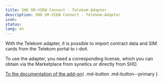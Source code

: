 ```yaml
---
title: SHD SM-VIEW Connect - Telekom-Adapter
description: SHD SM-VIEW Connect - Telekom-Adapter
icon:
status:
lang: en
---
```


With the Telekom adapter, it is possible to import contract data and SIM cards from the Telekom portal to i-doit.

To use the adapter, you need a corresponding license, which you can obtain via the Marketplace from synetics or directly from SHD.

[To the documentation of the add-on](https://smdocu.atlassian.net/wiki/spaces/SKB/pages/2296709154/SM-VIEW+Connect+-+Telekom-Adapter){ .md-button .md-button--primary }

<!---
## Installation

Zur Nutzung des Telekom-Adapters ist ein Internetzugriff vom i-doit Host auf das Portal der Telekom nötig.

Die Nutzung des Telekom-Portals muss beim Anbieter mit Hilfe der B2B-Abteilung beantragt werden. Im nächsten Schritt ist es nötig ein TLS-Zertifikat zu erstellen und der Telekom mitzuteilen. Dieses wird dann für den vereinbarten Rahmenvertrag freigeschaltet. Nach erfolgreicher Beantragung muss das Zertifikat dann nach i-doit importiert werden.

Sie können das Zertifikat und den privaten Schlüssel unter dem Menüpunkt “Client Zertifikat Upload” hochladen.

[![Zertifikate hochladen](../../assets/images/de/i-doit-add-ons/sm-view-connect/telekom-adapter/grafik-20240327-100916.png)](../../assets/images/de/i-doit-add-ons/sm-view-connect/telekom-adapter/grafik-20240327-100916.png)

Im unteren Bereich der Seite befindet sich die Zertifikatsübersicht:

[![Übersicht über die verwendeten Zertifikate](../../assets/images/de/i-doit-add-ons/sm-view-connect/telekom-adapter/grafik-20240327-101046.png)](../../assets/images/de/i-doit-add-ons/sm-view-connect/telekom-adapter/grafik-20240327-101046.png)

Hier besteht auch die Möglichkeit, hochgeladene Zertifikate zu löschen.

## Basiseinstellungen

Neben den allgemeinen Basiseinstellungen können Sie für den Telekom-Adapter folgende Einstellungen vornehmen:

[![Basiseinstellungen des Telekom-Adapters](../../assets/images/de/i-doit-add-ons/sm-view-connect/telekom-adapter/grafik-20240327-101326.png)](../../assets/images/de/i-doit-add-ons/sm-view-connect/telekom-adapter/grafik-20240327-101326.png)

    - Api Basis URL: Die Basis-URL zum Telekom-Portal, ohne abschließenden “/”.
    - API Benutzername: Ein gültiger Nutzername mit Zugriff auf das Telekom-Portal.
    - Api Passwort: Das entsprechende Passwort des Nutzers.
    - Zertifikat Passphrase: Die von der Telekom übermittelte Passphrase zum Zertifikat.
    - Telekom Kundennummer: Ihre Telekom Kundennummer.
    - Telekom Vertrags ID: Ihre Telekom Vertrags-ID.
    - Standard Ziel-Kategorien nicht befüllen: Wenn aktiviert, wird das hinterlegte Standard-Mapping ignoriert und nur die im folgenden Abschnitt zugewiesenen Werte befüllt.
    - Import Limit: Maximale Anzahl der Objekte, welche importiert werden.

## Konfiguration des Mappings

Zum Bearbeiten der Konfiguration wechseln Sie bitte mit einem Klick auf den Knopf “Editieren” in den Bearbeitungsmodus.

Die Konfiguration des Objekttyp-Mappers und des Objekt-Matchings sind unter folgendem Link beschrieben: [SM-VIEW Connect - Grundlagen](https://smdocu.atlassian.net/wiki/x/AQDli).

## Wert Mapping

Für den Telekom-Adapter ist es möglich, verfügbare Einträge für Telefontarif und Provider auf bereits bestehende Einträge in i-doit abzubilden. Dies hat den Vorteil, dass beispielsweise mehrere Einträge zu einem Provider - “D1” oder “Telekom” auf einen einzigen Provider-Namen in i-doit gemappt werden können.

[![Mapping von Werten der externen Datenquelle auf Werte in i-doit](../../assets/images/de/i-doit-add-ons/sm-view-connect/telekom-adapter/grafik-20240327-101805.png)](../../assets/images/de/i-doit-add-ons/sm-view-connect/telekom-adapter/grafik-20240327-101805.png)

## Import

Neben dem automatischen, zeitgesteuerten Import haben Sie zusätzlich die Möglichkeit, einen Import manuell zu starten.

[![Start eines manuellen Imports](../../assets/images/de/i-doit-add-ons/sm-view-connect/telekom-adapter/grafik-20240410-053234.png)](../../assets/images/de/i-doit-add-ons/sm-view-connect/telekom-adapter/grafik-20240410-053234.png)

Mit einem Klick auf den Knopf “Import starten” werden die jeweiligen Daten nach i-doit importiert.

## Welche Daten werden importiert?

Folgende Daten können grundsätzlich importiert werden:

-   Verträge
    *   mit Laufzeiten
    *   mit Tarifoptionen
    *   mit Rufnummern
    *   deren SIM-Karten
    *   mit PIN / PUK
    *   mit eSIM / klassische SIM / Multi-SIM

## Standardzuweisung

Ohne dass ein Mapping vorgenommen wird werden bereits Standardwerte befüllt. Dieses Verhalten lässt sich durch den Schalter “Standard Ziel-Kategorien nicht befüllen” in den Einstellungen ausschalten.

Der Ziel-Objekttyp entspricht dem oben ausgewählten Wert.

| Quell-Wert                     | Ziel-Kategorie | Ziel-Wert     |
| ------------------------------ | -------------- | ------------- |
| import.contract_tariff_name    | SIM            | Tarif         |
| import.contract_start_date     | SIM            | Anfangsdatum  |
| import.contract_end_date       | SIM            | Enddatum      |
| import.sim_meta_field_iccid_id | Karten         | Kartennummer  |
| import.sim_field_phone_number  | SIM            | Telefonnummer |
| import.sim_field_pin1          | Karten         | Pin           |
| import.sim_field_pin2          | Karten         | Pin2          |
| import.sim_field_puk1          | Karten         | PUK           |
| import.sim_field_puk2          | Karten         | PUK2          |
| import.sim.network_provider    | SIM            | Netzanbieter  |
| import.sim.customer_number     | SIM            | Kundennummer  |

[![Standardzuweisung](../../assets/images/de/i-doit-add-ons/sm-view-connect/telekom-adapter/image-20240424-142506.png)](../../assets/images/de/i-doit-add-ons/sm-view-connect/telekom-adapter/image-20240424-142506.png)

## Verwendung von SIM-Karten/Vertragsdaten Daten

Im Standard wird der Objekttyp “SIM-Karte” verwendet um die Vertragsdaten zu halten, der Objekttyp kann im Konfigurator verändert werden. Da der Name “SIM-Karte” etwas Irreführend ist hat es sich in den meisten Installationen angeboten den Namen des Objekttyps auf etwa “Mobilfunkvertrag” oder ähnliches zu ändern.

Zu den Kopfdaten des Vertrags werden dann die SIM-Karten in der Kategorie “Karten” importiert.

Diese können dann einem Mobiltelefon zugewiesen werden.

[![Zugewiesene Karten zu einem Vertrag](../../assets/images/de/i-doit-add-ons/sm-view-connect/telekom-adapter/grafik-20240410-052338.png)](../../assets/images/de/i-doit-add-ons/sm-view-connect/telekom-adapter/grafik-20240410-052338.png)

In der Kategorie “SIM” finden Sie nach dem Import alle relevanten Laufzeitdaten des Vertrages.

[![Laufzeitdaten des Vertrages](../../assets/images/de/i-doit-add-ons/sm-view-connect/telekom-adapter/grafik-20240410-052635.png)](../../assets/images/de/i-doit-add-ons/sm-view-connect/telekom-adapter/grafik-20240410-052635.png)
-->
